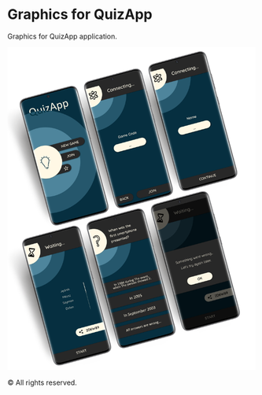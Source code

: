 # Graphics for QuizApp
Graphics for QuizApp application.

![Concept art](concept-art.png)

© All rights reserved.